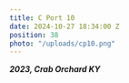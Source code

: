 ```yaml
---
title: C Port 10
date: 2024-10-27 18:34:00 Z
position: 38
photo: "/uploads/cp10.png"
---
```


***2023, Crab Orchard KY***